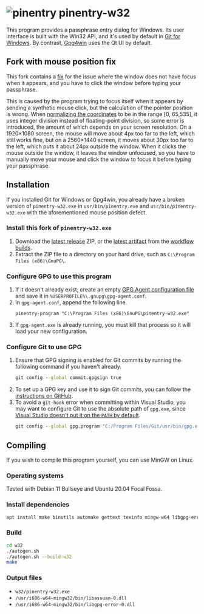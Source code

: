 ![pinentry](logo-32.bmp) pinentry-w32
===

This program provides a passphrase entry dialog for Windows. Its user interface is built with the Win32 API, and it's used by default in [Git for Windows](https://git-scm.com/download/win). By contrast, [Gpg4win](https://www.gpg4win.org) uses the Qt UI by default.

## Fork with mouse position fix
This fork contains a [fix](https://github.com/Aldaviva/pinentry/commit/2e347c1d7fac5f46c30f1f6d54e048076adf67a2) for the issue where the window does not have focus when it appears, and you have to click the window before typing your passphrase. 

This is caused by the program trying to focus itself when it appears by sending a synthetic mouse click, but the calculation of the pointer position is wrong. When [normalizing the coordinates](https://docs.microsoft.com/en-us/windows/win32/api/winuser/ns-winuser-mouseinput#remarks) to be in the range [0, 65,535], it uses integer division instead of floating-point division, so some error is introduced, the amount of which depends on your screen resolution. On a 1920×1080 screen, the mouse will move about 4px too far to the left, which still works fine, but on a 2560×1440 screen, it moves about 30px too far to the left, which puts it about 24px outside the window. When it clicks the mouse outside the window, it leaves the window unfocused, so you have to manually move your mouse and click the window to focus it before typing your passphrase.

## Installation
If you installed Git for Windows or Gpg4win, you already have a broken version of `pinentry-w32.exe` in `usr/bin/pinentry.exe` and `usr/bin/pinentry-w32.exe` with the aforementioned mouse position defect.

### Install this fork of `pinentry-w32.exe`
1. Download the [latest release](https://github.com/Aldaviva/pinentry/releases/latest) ZIP, or the [latest artifact](https://nightly.link/Aldaviva/pinentry/workflows/w32/w32-mouse-position-fix/pinentry-w32.zip) from the [workflow builds](https://github.com/Aldaviva/pinentry/actions/workflows/w32.yml?query=is%3Asuccess).
1. Extract the ZIP file to a directory on your hard drive, such as `C:\Program Files (x86)\GnuPG\`.

### Configure GPG to use this program
1. If it doesn't already exist, create an empty [GPG Agent configuration file](https://www.gnupg.org/documentation/manuals/gnupg/Agent-Options.html) and save it in `%USERPROFILE%\.gnupg\gpg-agent.conf`.
1. In `gpg-agent.conf`, append the following line.
    ```text
    pinentry-program "C:\Program Files (x86)\GnuPG\pinentry-w32.exe"
    ```
1. If `gpg-agent.exe` is already running, you must kill that process so it will load your new configuration.

### Configure Git to use GPG
1. Ensure that GPG signing is enabled for Git commits by running the following command if you haven't already.
    ```cmd
    git config --global commit.gpgsign true
    ```
1. To set up a GPG key and use it to sign Git commits, you can follow the [instructions on GitHub](https://docs.github.com/en/authentication/managing-commit-signature-verification).
1. To avoid a `git-hook` error when committing within Visual Studio, you may want to configure Git to use the absolute path of `gpg.exe`, since [Visual Studio doesn't put it on the `PATH` by default](https://developercommunity.visualstudio.com/t/Commit-Problem-in-Visual-Studio/1524505#T-N1553996-N1576529).
    ```cmd
    git config --global gpg.program "C:/Program Files/Git/usr/bin/gpg.exe"
    ```

## Compiling
If you wish to compile this program yourself, you can use MinGW on Linux.

### Operating systems
Tested with Debian 11 Bullseye and Ubuntu 20.04 Focal Fossa.

### Install dependencies
```sh
apt install make binutils automake gettext texinfo mingw-w64 libgpg-error-dev libassuan-mingw-w64-dev
```

### Build
```sh
cd w32
./autogen.sh
./autogen.sh --build-w32
make
```

### Output files
- `w32/pinentry-w32.exe`
- `/usr/i686-w64-mingw32/bin/libassuan-0.dll`
- `/usr/i686-w64-mingw32/bin/libgpg-error-0.dll`
